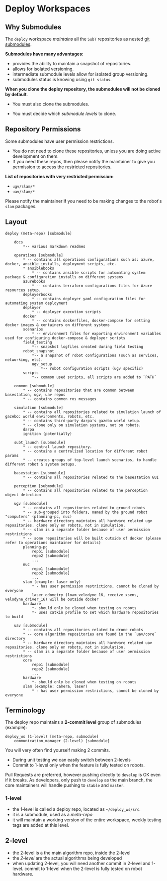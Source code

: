 # Deploy Workspaces

## Why Submodules

The `deploy` workspace *maintains* all the `SubT` repositories as nested [git submodules](https://git-scm.com/book/en/v2/Git-Tools-Submodules).

**Submodules have many advantages:**

- provides the ability to maintain a snapshot of repositories.
- allows for isolated versioning.
- intermediate submodule levels allow for isolated group versioning.
- submodules status is knowing using `git status`.

**When you clone the deploy repository, the submodules will not be cloned by default**.

- You must also clone the submodules.

- You must decide which *submodule levels* to clone.

## Repository Permissions

Some submodules have user permission restrictions.

  - You do not need to clone these repositories, unless you are doing active development on them.
  - If you need these repos, then please notify the maintainer to give you permission to access the restricted repositories.

**List of repositories with very restricted permission:**

- `ugv/slam/*`
- `uav/slam/*`

Please notify the maintainer if you need to be making changes to the robot's `slam` packages.

## Layout

```text
deploy (meta-repo) [submodule]

    docs
        *-- various markdown readmes

    operations [submodule]
        * -- contains all operations configurations such as: azure, docker, ansible installs, deployment scripts, etc.
        * ansiblebooks
            * -- contains ansible scripts for automating system package & configuration installs on different systems
        azurebooks
            * -- contains terraform configurations files for Azure resources setup.
        deployerbooks
            * -- contains deployer yaml configuration files for automating system deployment
        deployer
            * -- deployer execution scripts
        docker
            * -- contains dockerfiles, docker-compose for setting docker images & containers on different systems
        scenarios
            * -- environment files for exporting environment variables used for configuring docker-compose & deployer scripts
        field_testing
            *-- snapshot logfiles created during field testing
        robot_snapshot
            *-- a snapshot of robot configurations (such as services, networking, etc).
            ugv_setup
                *-- robot configuration scripts (ugv specific)
        scripts
            *-- common used scripts, all scripts are added to `PATH`

    common [submodule]
        * -- contains repositories that are common between basestation, ugv, uav repos
        * -- contains common ros messages

    simulation [submodule]
        * -- contains all repositories related to simulation launch of gazebo: world environments, robots, etc.
        * -- contains third-party darpa's gazebo world setup.
        * -- clone only on simulation systems, not on robots.
        darpa
        ignition (potentially)

    subt_launch [submodule]
        * -- central launch repository.
        * -- contains a centralized location for different robot params
        * -- creates groups of top-level launch scenarios, to handle different robot & system setups.

    basestation [submodule]
        * -- contains all repositories related to the basestation GUI

    perception [submodule]
        * -- contains all repositories related to the perception object detection

    ugv [submodule]
        * -- contains all repositories related to ground robots
        * -- sub-grouped into folders, named by the ground robot "computers" (planning-pc, nuc)
        * -- hardware directory maintains all hardware related ugv repositories. clone only on robots, not in simulation.
        * -- slam is a separate folder because of user permission restrictions
        * -- some repositories will be built outside of docker (please refer to operations maintainer for details)
        planning-pc
            repo1 [submodule]
            repo2 [submodule]
            ...
        nuc
            repo1 [submodule]
            repo2 [submodule]
            ...
        slam (example: laser only)
            * - has user permission restrictions, cannot be cloned by everyone
            laser_odometry (loam_velodyne_16, receive_xsens, velodyne_driver_16) will be outside docker
        hardware
            *- should only be cloned when testing on robots
            *- uses catkin profile to set which hardware repositories to build

    uav [submodule]
        * -- contains all repositories related to drone robots
        * -- core algorithm repositories are found in the `uav/core` directory
        * -- hardware directory maintains all hardware related uav repositories. clone only on robots, not in simulation.
        * -- slam is a separate folder because of user permission restrictions
        core
            repo1 [submodule]
            repo2 [submodule]
            ...
        hardware
            *- should only be cloned when testing on robots
        slam (example: camera, laser)
            * - has user permission restrictions, cannot be cloned by everyone
```

## Terminology

The deploy repo maintains a **2-commit level** group of submodules (example):

```text
deploy_ws (1-level) [meta-repo, submodule]
    communication_manager (2-level) [submodule]
```

You will very often find yourself making 2 commits.
  - During unit testing we can easily switch between 2-levels
  - Commit to 1-level only when the feature is fully tested on robots.

Pull Requests are preferred, however pushing directly to `develop` is OK even if it breaks. As developers, only push to `develop` as the main branch, the core maintainers will handle pushing to `stable` and `master`.

### 1-level

  - the 1-level is called a deploy repo, located as `~/deploy_ws/src`.
  - it is a submodule, used as a *meta-repo*
  - it will maintain a working version of the entire workspace, weekly testing tags are added at this level.

## 2-level

  - the 2-level is a the main algorithm repo, inside the 2-level
  - the *2-level* are the actual algorithms being developed
  - when updating 2-level, you will need another commit in 2-level and 1-level. commit to 1-level when the 2-level is fully tested on robot hardware.
